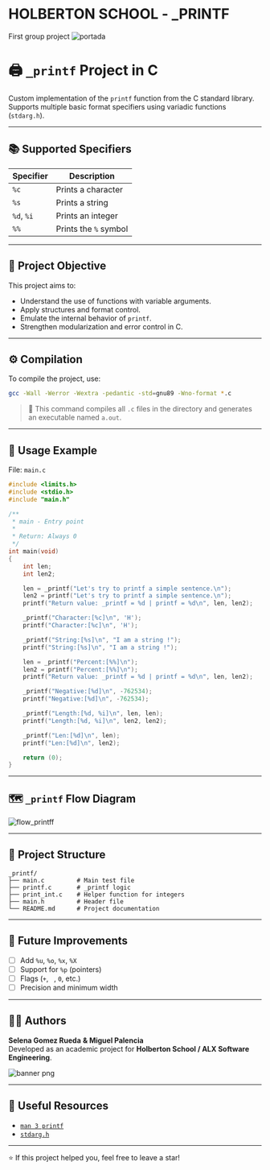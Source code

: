 # HOLBERTON SCHOOL - _PRINTF
First group project
![portada](https://github.com/user-attachments/assets/ce0e3689-88df-4eae-a59b-8636195a6bc2)



# 🖨️ `_printf` Project in C

Custom implementation of the `printf` function from the C standard library.  
Supports multiple basic format specifiers using variadic functions (`stdarg.h`).

---

## 📚 Supported Specifiers

| Specifier | Description            |
|-----------|------------------------|
| `%c`      | Prints a character     |
| `%s`      | Prints a string        |
| `%d`, `%i`| Prints an integer      |
| `%%`      | Prints the `%` symbol  |

---

## 🧠 Project Objective

This project aims to:

- Understand the use of functions with variable arguments.
- Apply structures and format control.
- Emulate the internal behavior of `printf`.
- Strengthen modularization and error control in C.

---

## ⚙️ Compilation

To compile the project, use:

```bash
gcc -Wall -Werror -Wextra -pedantic -std=gnu89 -Wno-format *.c
```

> 📌 This command compiles all `.c` files in the directory and generates an executable named `a.out`.

---

## 🧪 Usage Example

File: `main.c`

```c
#include <limits.h>
#include <stdio.h>
#include "main.h"

/**
 * main - Entry point
 *
 * Return: Always 0
 */
int main(void)
{
    int len;
    int len2;

    len = _printf("Let's try to printf a simple sentence.\n");
    len2 = printf("Let's try to printf a simple sentence.\n");
    printf("Return value: _printf = %d | printf = %d\n", len, len2);

    _printf("Character:[%c]\n", 'H');
    printf("Character:[%c]\n", 'H');

    _printf("String:[%s]\n", "I am a string !");
    printf("String:[%s]\n", "I am a string !");

    len = _printf("Percent:[%%]\n");
    len2 = printf("Percent:[%%]\n");
    printf("Return value: _printf = %d | printf = %d\n", len, len2);

    _printf("Negative:[%d]\n", -762534);
    printf("Negative:[%d]\n", -762534);

    _printf("Length:[%d, %i]\n", len, len);
    printf("Length:[%d, %i]\n", len2, len2);

    _printf("Len:[%d]\n", len);
    printf("Len:[%d]\n", len2);

    return (0);
}
```

---

## 🗺️ `_printf` Flow Diagram

![flow_printff](https://github.com/user-attachments/assets/165d6649-9914-4d57-8db5-8e7d1ace622a)

---

## 📁 Project Structure

```
_printf/
├── main.c         # Main test file
├── printf.c       # _printf logic
├── print_int.c    # Helper function for integers
├── main.h         # Header file
└── README.md      # Project documentation
```

---

## 📌 Future Improvements

- [ ] Add `%u`, `%o`, `%x`, `%X`
- [ ] Support for `%p` (pointers)
- [ ] Flags (`+`, ` `, `0`, etc.)
- [ ] Precision and minimum width

---

## 👩‍💻 Authors

**Selena Gomez Rueda**  **& Miguel Palencia**  
Developed as an academic project for **Holberton School / ALX Software Engineering**.

![banner png](https://github.com/user-attachments/assets/8c8328c1-682c-4cdb-99cb-b4e8a018a3a7)

---

## 🔗 Useful Resources

- [`man 3 printf`](https://man7.org/linux/man-pages/man3/printf.3.html)
- [`stdarg.h`](https://en.cppreference.com/w/c/variadic)

---

⭐ If this project helped you, feel free to leave a star!
